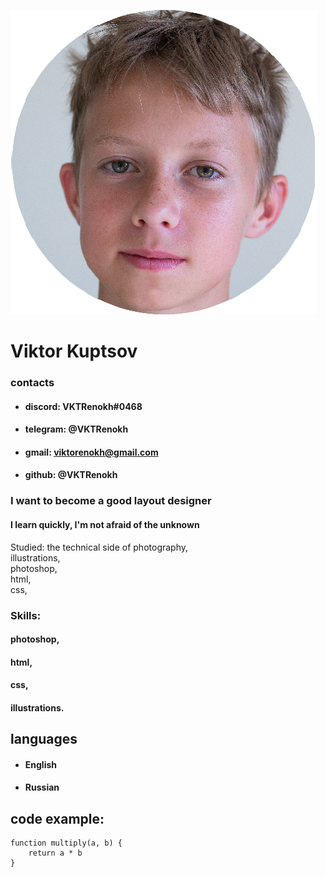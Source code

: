 ![test](img/cvwhatweneed.png)

# Viktor Kuptsov

### contacts
- #### discord: VKTRenokh#0468
- #### telegram: @VKTRenokh
- #### gmail: viktorenokh@gmail.com
- #### github: @VKTRenokh 

### I want to become a good layout designer

#### I learn quickly, I'm not afraid of the unknown

Studied: the technical side of photography,<br/>
illustrations,<br/>
photoshop,<br/>
html,<br/>
css,<br/>


### Skills:<br/>
#### photoshop,<br/>
#### html,<br>
#### css,<br/>
#### illustrations.

## languages

- #### English

- #### Russian

## code example:

```
function multiply(a, b) {
    return a * b
}
```